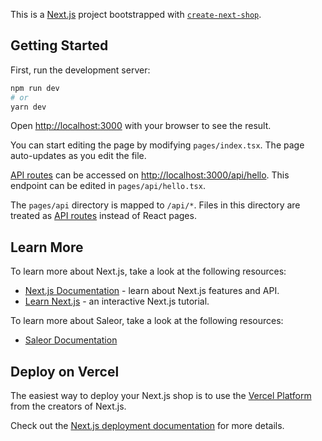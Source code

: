 This is a [Next.js](https://nextjs.org/) project bootstrapped with [`create-next-shop`](https://github.com/saleor/create-next-shop).

## Getting Started

First, run the development server:

```bash
npm run dev
# or
yarn dev
```

Open [http://localhost:3000](http://localhost:3000) with your browser to see the result.

You can start editing the page by modifying `pages/index.tsx`. The page auto-updates as you edit the file.

[API routes](https://nextjs.org/docs/api-routes/introduction) can be accessed on [http://localhost:3000/api/hello](http://localhost:3000/api/hello). This endpoint can be edited in `pages/api/hello.tsx`.

The `pages/api` directory is mapped to `/api/*`. Files in this directory are treated as [API routes](https://nextjs.org/docs/api-routes/introduction) instead of React pages.

## Learn More

To learn more about Next.js, take a look at the following resources:

-   [Next.js Documentation](https://nextjs.org/docs) - learn about Next.js features and API.
-   [Learn Next.js](https://nextjs.org/learn) - an interactive Next.js tutorial.

To learn more about Saleor, take a look at the following resources:

-   [Saleor Documentation](https://docs.saleor.io/docs/)

## Deploy on Vercel

The easiest way to deploy your Next.js shop is to use the [Vercel Platform](https://vercel.com/new?utm_medium=default-template&filter=next.js&utm_source=create-next-shop&utm_campaign=create-next-shop-readme) from the creators of Next.js.

Check out the [Next.js deployment documentation](https://nextjs.org/docs/deployment) for more details.
